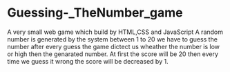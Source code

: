 # Guessing-_TheNumber_game
A very small web game which build by HTML,CSS and JavaScript
A random number is generated by the system between 1 to 20 we have to guess the number after every guess the game dictect us wheather the number is low or high then the genarated number.
At first the score will be 20 then every time we guess it wrong the score will be decreased by 1.
